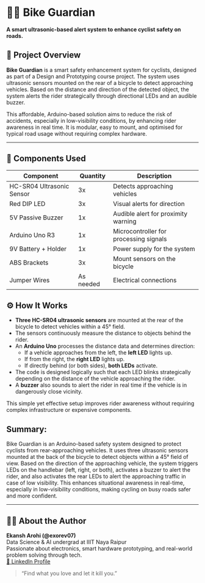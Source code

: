 # 🚴‍♂️ Bike Guardian

**A smart ultrasonic-based alert system to enhance cyclist safety on roads.**

## 📝 Project Overview

**Bike Guardian** is a smart safety enhancement system for cyclists, designed as part of a Design and Prototyping course project. The system uses ultrasonic sensors mounted on the rear of a bicycle to detect approaching vehicles. Based on the distance and direction of the detected object, the system alerts the rider strategically through directional LEDs and an audible buzzer.

This affordable, Arduino-based solution aims to reduce the risk of accidents, especially in low-visibility conditions, by enhancing rider awareness in real time. It is modular, easy to mount, and optimised for typical road usage without requiring complex hardware.

---

## 🔩 Components Used

| Component                  | Quantity | Description                             |
|---------------------------|----------|-----------------------------------------|
| HC-SR04 Ultrasonic Sensor | 3x       | Detects approaching vehicles            |
| Red DIP LED               | 3x       | Visual alerts for direction             |
| 5V Passive Buzzer         | 1x       | Audible alert for proximity warning     |
| Arduino Uno R3            | 1x       | Microcontroller for processing signals  |
| 9V Battery + Holder       | 1x       | Power supply for the system             |
| ABS Brackets              | 3x       | Mount sensors on the bicycle            |
| Jumper Wires              | As needed | Electrical connections                   |

## ⚙️ How It Works

- **Three HC-SR04 ultrasonic sensors** are mounted at the rear of the bicycle to detect vehicles within a 45° field.
- The sensors continuously measure the distance to objects behind the rider.
- An **Arduino Uno** processes the distance data and determines direction:
  - If a vehicle approaches from the left, the **left LED** lights up.
  - If from the right, the **right LED** lights up.
  - If directly behind (or both sides), **both LEDs** activate.
- The code is designed logically such that each LED blinks strategically depending on the distance of the vehicle approaching the rider.
- A **buzzer** also sounds to alert the rider in real time if the vehicle is in dangerously close vicinity.

This simple yet effective setup improves rider awareness without requiring complex infrastructure or expensive components. 

## Summary:

Bike Guardian is an Arduino-based safety system designed to protect cyclists from rear-approaching vehicles. It uses three ultrasonic sensors mounted at the back of the bicycle to detect objects within a 45° field of view. Based on the direction of the approaching vehicle, the system triggers LEDs on the handlebar (left, right, or both), activates a buzzer to alert the rider, and also activates the rear LEDs to alert the approaching traffic in case of low visibility. This enhances situational awareness in real-time, especially in low-visibility conditions, making cycling on busy roads safer and more confident.

---

## 🙋‍♂️ About the Author

**Ekansh Arohi (@exorev07)**  
Data Science & AI undergrad at IIIT Naya Raipur     
Passionate about electronics, smart hardware prototyping, and real-world problem solving through tech.   
[🔗 LinkedIn Profile](https://www.linkedin.com/in/ekansharohi)

> “Find what you love and let it kill you.”
